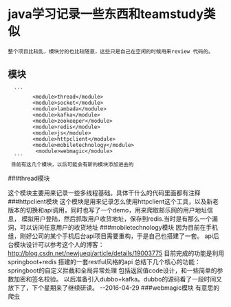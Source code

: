 # java学习记录一些东西和teamstudy类似
    整个项目比较乱，模块分的也比较随意，这些只是自己在空闲的时候用来review 代码的。
## 模块
      ```
            <module>thread</module>
            <module>socket</module>
            <module>lambada</module>
            <module>kafka</module>
            <module>zookeeper</module>
            <module>redis</module>
            <module>js</module>
            <module>httpclient</module>
            <module>mobiletechnology</module>
             <module>webmagic</module>
      ```
     目前有这几个模块，以后可能会有新的模块添加进去的
###thread模块

 这个模块主要用来记录一些多线程基础。具体干什么的代码里面都有注释
###httpclient模块
  这个模块是用来记录怎么使用httpclient这个工具，以及新老版本的切换和api调用，同时也写了一个demo，用来爬取邮乐网的用户地址信息，
  模拟用户登陆，然后抓取用户收货地址，保存到redis.当时是有那么一个漏洞，可以访问任意用户的收货地址
###mobiletechnology模块
    因为目前在手机组，刚好公司的某个手机后台api项目需要重构，于是自己也搭建了一套。
  api后台模块设计可以参考这个人的博客：http://blog.csdn.net/newjueqi/article/details/19003775
  目前完成的功能是利用springboot+redis 搭建的一套restful风格的api
  总结下几个核心的功能：springboot的自定义拦截和全局异常处理 包括返回值code设计，和一些简单的参数加密和签名校验。
  以后准备引入dubbo+kafka。dubbo的源码看了一段时间又放下了，下个星期来了继续研读。
  --2016-04-29
###webmagic模块
    有意思的爬虫

